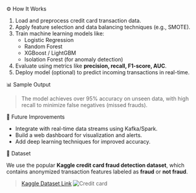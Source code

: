 
 ⚙️ How It Works

1. Load and preprocess credit card transaction data.
2. Apply feature selection and data balancing techniques (e.g., SMOTE).
3. Train machine learning models like:
   - Logistic Regression
   - Random Forest
   - XGBoost / LightGBM
   - Isolation Forest (for anomaly detection)
4. Evaluate using metrics like **precision, recall, F1-score, AUC**.
5. Deploy model (optional) to predict incoming transactions in real-time.

 📊 Sample Output

> The model achieves over 95% accuracy on unseen data, with high recall to minimize false negatives (missed frauds).

 🚀 Future Improvements

- Integrate with real-time data streams using Kafka/Spark.
- Build a web dashboard for visualization and alerts.
- Add deep learning techniques for improved accuracy.

📁 Dataset

We use the popular **Kaggle credit card fraud detection dataset**, which contains anonymized transaction features labeled as **fraud** or **not fraud**.

> [Kaggle Dataset Link](https://www.kaggle.com/datasets/mlg-ulb/creditcardfraud)
![Credit card](https://github.com/user-attachments/assets/a1b411ce-dcc2-4549-8335-5b2448384025)
